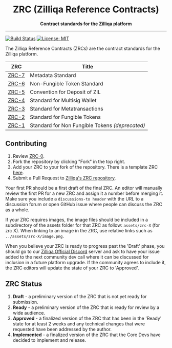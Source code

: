<div align="center">
  <h1>
  ZRC (Zilliqa Reference Contracts)
  </h1>
  <strong>
  Contract standards for the Zilliqa platform
  </strong>
</div>
<hr/>

[![Build Status](https://app.travis-ci.com/Zilliqa/ZRC.svg?branch=master)](https://app.travis-ci.com/Zilliqa/ZRC) [![License: MIT](https://img.shields.io/badge/License-MIT-blue.svg)](LICENSE)

The Zilliqa Reference Contracts (ZRCs) are the contract standards for the Zilliqa platform.

|           ZRC           | Title                                           |
| :---------------------: | ----------------------------------------------- |
| [ZRC-7](/zrcs/zrc-7.md) | Metadata Standard                               |
| [ZRC-6](/zrcs/zrc-6.md) | Non-Fungible Token Standard                     |
| [ZRC-5](/zrcs/zrc-5.md) | Convention for Deposit of ZIL                   |
| [ZRC-4](/zrcs/zrc-4.md) | Standard for Multisig Wallet                    |
| [ZRC-3](/zrcs/zrc-3.md) | Standard for Metatransactions                   |
| [ZRC-2](/zrcs/zrc-2.md) | Standard for Fungible Tokens                    |
| [ZRC-1](/zrcs/zrc-1.md) | Standard for Non Fungible Tokens _(deprecated)_ |

## Contributing

1. Review [ZRC-0](https://github.com/Zilliqa/ZRC/blob/master/zrcs/zrc-0.md).
2. Fork the repository by clicking "Fork" in the top right.
3. Add your ZRC to your fork of the repository. There is a template ZRC [here](https://github.com/Zilliqa/ZRC/blob/master/zrcs/zrc-1.md).
4. Submit a Pull Request to [Zilliqa's ZRC repository](https://github.com/Zilliqa/ZRC).

Your first PR should be a first draft of the final ZRC. An editor will manually review the first PR for a new ZRC and assign it a number before merging it. Make sure you include a `discussions-to header` with the URL to a discussion forum or open GitHub issue where people can discuss the ZRC as a whole.

If your ZRC requires images, the image files should be included in a subdirectory of the assets folder for that ZRC as follow: `assets/zrc-X` (for zrc X). When linking to an image in the ZRC, use relative links such as `../assets/zrc-X/image.png`.

When you believe your ZRC is ready to progress past the 'Draft' phase, you should go to our [Zilliqa Official Discord](https://discord.gg/XMRE9tt) server and ask to have your issue added to the next community dev call where it can be discussed for inclusion in a future platform upgrade. If the community agrees to include it, the ZRC editors will update the state of your ZRC to 'Approved'.

## ZRC Status

1. **Draft** - a preliminary version of the ZRC that is not yet ready for submission.
2. **Ready** - a preliminary version of the ZRC that is ready for review by a wide audience.
3. **Approved** - a finalized version of the ZRC that has been in the 'Ready' state for at least 2 weeks and any technical changes that were requested have been addressed by the author.
4. **Implemented** - a finalized version of the ZRC that the Core Devs have decided to implement and release.
